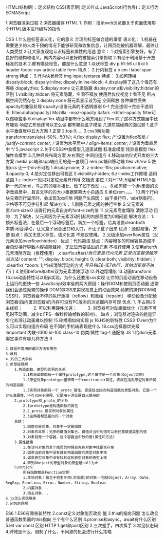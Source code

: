 HTML(结构层)：定义结构
CSS(表示层):定义样式
JavaScript(行为层)：定义行为
ECMAScript

1.浏览器渲染过程
2.浏览器缓存
HTML
    1.<!DOCTYPE html>
        作用：指示web浏览器关于页面使用那个HTML版本进行编写的指令

CSS
    1.什么是标签语义化，它的意义
        合理的标签做合适的事情
        语义化：
        1.机器在需要更少的人类干预的情况下能够研究和收集信息，让网页能被机器理解，最终让人类受益
        2.让大家直观地认识标签和属性的用途
        意义：
        1.对搜索引擎友好，有了良好的结构和语义，网内内容可以更好的被搜索引擎抓取
        2.有助于利用基于开放标准的技术
    2.都有哪些标签，都是什么意思
        1.块状标签 div p h1-h6 ul li ol li header footer nav article table form
            特点：
        2.行内标签 a b em i  label span strong
            特点：
        3.行内块状标签 img input textarea
            特点：
    3.如何转换
        dispaly:block;
        dispaly:inline;
        dispaly:inline-block;
    4.display除了这几个值还有哪些
        dispaly:flex;
    5.display:none
        让元素隐藏
        display:none和visibility:hidden的区别
            1.visibility:hidden 
                将元素隐藏，空间不释放
                使用后仅仅视觉上看不见 所占据空间仍然存在
            2.display:none 
                将元素显示设为无 空间释放
                各种属性丢失
        opacity的兼容处理
            opacity:设置元素的不透明级别 0-1 完全透明->完全不透明
                IE: filter:alpha(opacity)
                Mozilla: -moz-opacity
                Safari: -khtml-opacity
        filter可以做哪些事
    6.display:flex
        项目中都有什么地方用到了flex
        除了这种方式能居中还有哪些
        响应式布局还可以怎么做
        都有哪些盒子模型
几道前端经典的面试题
    1.盒子水平垂直居中五大方案
        1.正常
        2.top:0;....
        3.css3新功能 transform:translate(-50%,-50%);
        4.flex
            display: flex; /* 设置为flex布局 */
            justify-content: center; /* 设置为水平居中 */
            align-items: center; /* 设置为垂直居中 */
        5.javascript
    2.关于CSS3中盒模型几道面试题
        标准盒模型
        怪异盒模型
        flex弹性盒模型
    3.几种经典布局方案
        左右固定 中间自适应
    4.移动端响应式开发的三大方案
        media pc端和app端应用的是一套项目
        rem pc端和移动端
        flex
        vh/vw
    5.使用css 让一个div不可视
        1.display:none;
        2.  z-index:-10s;
            position:relative;
        3.opacity:0;
        4.绝对定位移出可视区
        5.visibility:hidden;
    6.z-index工作原理 适用范围
        1.z-index一般只对定位元素有作用
        文档流
        定位
    7.对HTML5理解
        HTML5是新一代的html，与之前的版本相比，做了如下改动
        。。。
    8.如何使一个div里面的文字垂直居中，且该文字的的大小根据屏幕大小自适应
    9.单位rem 。。。
    10.两个行内块元素同行显示时，会出现3px间隙
        问题产生原因： 
            由于换行符，tab(制表符)，空格等不可见字符引起
        解决方法：
            1.删除元素之间的换行空格
            2.父元素设置:font-size:0
                设置行内元素自身的font-size的值
    11.父元素高度塌陷 清除浮动
        目的：为了解决，父元素因为子元素浮动引起的内部高度为0的问题
        解决方法：
            1. 额外标签法，在最后一个浮动标签后，新加一个标签，给其设置clear:both     
                本质:闭合浮动，让父盒子闭合出口和入口，不让子盒子出来
                优点：通俗易懂，方便
                缺点：添加无意义标签，语义化差
                不建议使用。
            2.父级添加overflow属性（父元素添加overflow:hidden）
                优点：代码简洁
                缺点：内容增多的时候容易造成不会自动换行导致内容被隐藏掉，无法显示要溢出的元素
                不推荐使用
            3.使用after伪元素清除浮动（推荐使用）
             .clearfix:after{/*伪元素是行内元素 正常浏览器清除浮动方法*/
                content: "";
                display: block;
                height: 0;
                clear:both;
                visibility: hidden;
                }
                .clearfix{
                    *zoom: 1;/*ie6清除浮动的方式 *号只有IE6-IE7执行，其他浏览器不执行*/
                }
            4.使用before和after双为元素清除浮动
        12.外边距塌陷
        13.动画transform
        14.css动画特性可以用js实现，为什么还要用css实现
            让你的页面动画在移动设备上运行的更快一些
            JavaScript效率低的两大原因：操作DOM和使用页面动画
            通常我们会通过频繁的操作 DOM的CSS来实现视觉上的动画效果
            频繁的操作DOM和CSS时，浏览器会不停的执行重排（reflow）和重绘（repaint）
            移动设备分配给浏览器(指内置浏览器)的内存可没有PC版本的浏览器内存可观
            优点:
            1. 不占用JS主线程；
　　        2. 可以利用硬件加速；
　　        3. 浏览器可对动画做优化（元素不可见时不动画，减少z             FPS--每秒传输帧数的影响）。
            缺点：浏览器对渲染的批量异步化处理让动画难以控制
        15.轮播图如何实现 js
        16.H5的新特性 CSS3
        17.rem为什么可以实现自适应布局 在不同的手机端表现是什么
        18.css选择器优先级
            !important
            内联-1000
            id-100
            class-10
            伪类/属性
            tag-1
            通配符
JS
    1.给dom元素绑定事件有哪几种方法 3

    2.数组中常用的遍历方法有哪些
    3.堆栈
    4.JS的三大事件
    5.原型链理解
        1.构造函数，原型和实例的关系
            1.1构造函数都有一个属性prototype,这个属性是一个对象(Object实例)
            1.2原型对象prototype里面有一个constructor属性，该属性指向原型对象所属的构造函数
            1.3实例对象都有一个_proto_属性，该属性也指向构造函数的原型对象，它是一个非标准属性，不可以用于编程，它是用于浏览器自己使用的
        2.prototype和_proto_的关系
            2.1prototype是构造函数的属性
            2.2_proto_是实例对象的属性
            2.3这两者都是指向同一个对象
        总结：
            1.函数也是对象，对象不一定是函数
            2.对象的本质：无序的键值对集合，键值对当中的值可以是任意数据类型的值
            3.对象就是一个容器，这个容器当中放的是(属性和方法)
        3.属性搜索
            1.在访问对象的某个成员的时候会先在对象中找是否存在
            2.如果当前对象中没有就在构造函数的原型对象中找
            3.如果原型对象中没有找到就到原型对象的原型上找
            4.直到Obeject的原型对象的原型是null为止
        Function:
            所有函数都是Function实例
            1.本地对象：独立于宿主环境(浏览器)的对象--包括Object，Array，Date，RegExp，Function，Error，Number，String，Boolean
            2.内置对象...
            3.宿主对象...
    6.js怎么实现继承
    7.闭包的理解
ES6
    1.ES6有哪些新特性
    2.const定义对象能否改变 能
    3.this的指向问题 怎么改变普通函数里面的this指向 三个有什么区别
    4.promise和async，await有什么区别
    5.let var const 区别
HTTP
    1.get和post区别
    2.三次握手，四次挥手
    3.常见状态码
    4.跨域是什么，限制了什么，不同源的化会进行什么策略



